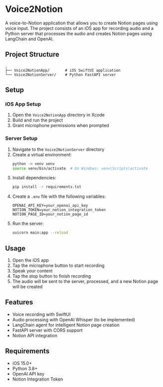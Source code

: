 # Voice2Notion

A voice-to-Notion application that allows you to create Notion pages using voice input. The project consists of an iOS app for recording audio and a Python server that processes the audio and creates Notion pages using LangChain and OpenAI.

## Project Structure

```
.
├── Voice2NotionApp/       # iOS SwiftUI application
└── Voice2NotionServer/    # Python FastAPI server
```

## Setup

### iOS App Setup
1. Open the `Voice2NotionApp` directory in Xcode
2. Build and run the project
3. Grant microphone permissions when prompted

### Server Setup
1. Navigate to the `Voice2NotionServer` directory
2. Create a virtual environment:
   ```bash
   python -m venv venv
   source venv/bin/activate  # On Windows: venv\Scripts\activate
   ```
3. Install dependencies:
   ```bash
   pip install -r requirements.txt
   ```
4. Create a `.env` file with the following variables:
   ```
   OPENAI_API_KEY=your_openai_api_key
   NOTION_TOKEN=your_notion_integration_token
   NOTION_PAGE_ID=your_notion_page_id
   ```
5. Run the server:
   ```bash
   uvicorn main:app --reload
   ```

## Usage

1. Open the iOS app
2. Tap the microphone button to start recording
3. Speak your content
4. Tap the stop button to finish recording
5. The audio will be sent to the server, processed, and a new Notion page will be created

## Features

- Voice recording with SwiftUI
- Audio processing with OpenAI Whisper (to be implemented)
- LangChain agent for intelligent Notion page creation
- FastAPI server with CORS support
- Notion API integration

## Requirements

- iOS 15.0+
- Python 3.8+
- OpenAI API key
- Notion Integration Token 